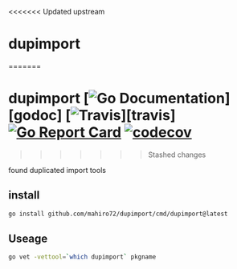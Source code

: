 <<<<<<< Updated upstream
# dupimport 
=======
# dupimport [![Go Documentation](http://img.shields.io/badge/go-documentation-blue.svg?style=flat-square)][godoc] [![Travis](https://img.shields.io/travis/gostaticanalysis/dupimport.svg?style=flat-square)][travis] [![Go Report Card](https://goreportcard.com/badge/github.com/gostaticanalysis/dupimport)](https://goreportcard.com/report/github.com/gostaticanalysis/dupimport) [![codecov](https://codecov.io/gh/gostaticanalysis/dupimport/branch/master/graph/badge.svg)](https://codecov.io/gh/gostaticanalysis/dupimport)

>>>>>>> Stashed changes

found duplicated import tools
 

## install

```sh
go install github.com/mahiro72/dupimport/cmd/dupimport@latest
```

## Useage

```sh
go vet -vettool=`which dupimport` pkgname
```
